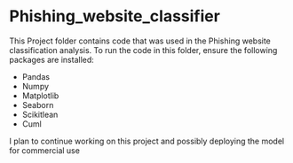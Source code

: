 # Phishing_website_classifier
This Project folder contains code that was used in the Phishing website classification analysis.
To run the code in this folder, ensure the following packages are installed:

- Pandas
- Numpy
- Matplotlib
- Seaborn
- Scikitlean
- Cuml

I plan to continue working on this project and possibly deploying the model for commercial use
